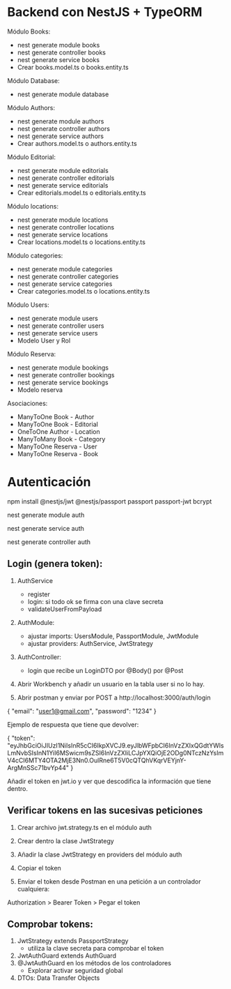 
# Backend con NestJS + TypeORM

Módulo Books:
* nest generate module books
* nest generate controller books
* nest generate service books
* Crear books.model.ts o books.entity.ts


Módulo Database: 
* nest generate module database


Módulo Authors:
* nest generate module authors
* nest generate controller authors
* nest generate service authors
* Crear authors.model.ts o authors.entity.ts

Módulo Editorial:
* nest generate module editorials
* nest generate controller editorials
* nest generate service editorials
* Crear editorials.model.ts o editorials.entity.ts

Módulo locations:
* nest generate module locations
* nest generate controller locations
* nest generate service locations
* Crear locations.model.ts o locations.entity.ts

Módulo categories:
* nest generate module categories
* nest generate controller categories
* nest generate service categories
* Crear categories.model.ts o locations.entity.ts

Módulo Users:
* nest generate module users
* nest generate controller users
* nest generate service users
* Modelo User y Rol

Módulo Reserva:
* nest generate module bookings
* nest generate controller bookings
* nest generate service bookings
* Modelo reserva

Asociaciones:
* ManyToOne Book - Author
* ManyToOne Book - Editorial
* OneToOne Author - Location
* ManyToMany Book - Category
* ManyToOne Reserva - User
* ManyToOne Reserva - Book


# Autenticación

npm install @nestjs/jwt @nestjs/passport passport passport-jwt bcrypt

nest generate module auth

nest generate service auth

nest generate controller auth

## Login (genera token): 
1. AuthService
    * register
    * login: si todo ok se firma con una clave secreta
    * validateUserFromPayload

2. AuthModule:
    * ajustar imports: UsersModule, PassportModule, JwtModule
    * ajustar providers: AuthService, JwtStrategy
3. AuthController:
    * login que recibe un LoginDTO por @Body() por @Post

4. Abrir Workbench y añadir un usuario en la tabla user si no lo hay.

5. Abrir postman y enviar por POST a http://localhost:3000/auth/login

{
    "email": "user1@gmail.com",
    "password": "1234"
}

Ejemplo de respuesta que tiene que devolver: 

{
    "token": "eyJhbGciOiJIUzI1NiIsInR5cCI6IkpXVCJ9.eyJlbWFpbCI6InVzZXIxQGdtYWlsLmNvbSIsInN1YiI6MSwicm9sZSI6InVzZXIiLCJpYXQiOjE2ODg0NTczNzYsImV4cCI6MTY4OTA2MjE3Nn0.OulRne6T5V0cQTQhVKqrVEYjnY-ArgMnSSc71bvYp44"
}

Añadir el token en jwt.io y ver que descodifica la información que tiene dentro.

## Verificar tokens en las sucesivas peticiones



1. Crear archivo jwt.strategy.ts en el módulo auth
2. Crear dentro la clase JwtStrategy
3. Añadir la clase JwtStrategy en providers del módulo auth



1. Copiar el token

2. Enviar el token desde Postman en una petición a un controlador cualquiera:

Authorization > Bearer Token > Pegar el token


## Comprobar tokens:
1. JwtStrategy extends PassportStrategy
    * utiliza la clave secreta para comprobar el token
2. JwtAuthGuard extends AuthGuard
3. @JwtAuthGuard en los métodos de los controladores
    * Explorar activar seguridad global
6. DTOs: Data Transfer Objects 